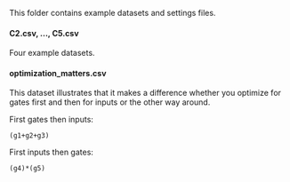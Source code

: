 
This folder contains example datasets and settings files.

#### C2.csv, ..., C5.csv
Four example datasets.


#### optimization_matters.csv
This dataset illustrates that it makes a difference whether you optimize for gates first and then for inputs or the other way around.

First gates then inputs:

```
(g1+g2+g3)
```

First inputs then gates:

```
(g4)*(g5)
```

